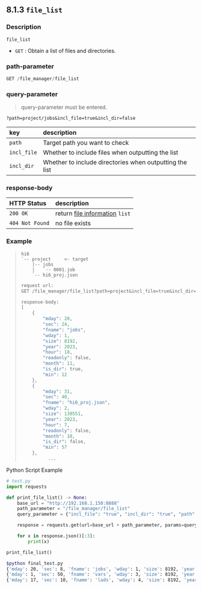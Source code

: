 ﻿## 8.1.3 `file_list`

### Description

`file_list`

- `GET` : Obtain a list of files and directories.

### path-parameter

```python
GET /file_manager/file_list
```

### query-parameter

> query-parameter must be entered.
```
?path=project/jobs&incl_file=true&incl_dir=false
```

|key|description|
|:---|:---|
|`path`|Target path you want to check|
|`incl_file`|Whether to include files when outputting the list|
|`incl_dir`|Whether to include directories when outputting the list|


### response-body

|HTTP Status|description|
|:---|:---|
|`200 OK`|return [file information](/99-schema/file_info) `list`|
|`404 Not Found`| no file exists |


### Example

<blockquote>

```
hi6
`-- project     <- target
    |-- jobs
    |   `-- 0001.job
    `-- hi6_proj.json
```

```python
request url:
GET /file_manager/file_list?path=project&incl_file=true&incl_dir=true

response-body:
[
	{
		"mday": 20,
		"sec": 24,
		"fname": "jobs",
		"wday": 1,
		"size": 8192,
		"year": 2023,
		"hour": 18,
		"readonly": false,
		"month": 11,
		"is_dir": true,
		"min": 12
	},
	{
		"mday": 31,
		"sec": 40,
		"fname": "hi6_proj.json",
		"wday": 2,
		"size": 130551,
		"year": 2023,
		"hour": 7,
		"readonly": false,
		"month": 10,
		"is_dir": false,
		"min": 57
	},
	      ...
```

</blockquote>

Python Script Example

```python
# test.py
import requests

def print_file_list() -> None:
    base_url = "http://192.168.1.150:8888"
    path_parameter = "/file_manager/file_list"
    query_parameter = {"incl_file": "true", "incl_dir": "true", "path": "project"}

    response = requests.get(url=base_url + path_parameter, params=query_parameter)

    for x in response.json()[:3]:
        print(x)

print_file_list()
```
```sh
$python final_test.py 
{'mday': 20, 'sec': 8, 'fname': 'jobs', 'wday': 1, 'size': 8192, 'year': 2023, 'hour': 21, 'readonly': False, 'month': 11, 'is_dir': True, 'min': 50}
{'mday': 1, 'sec': 50, 'fname': 'vars', 'wday': 3, 'size': 8192, 'year': 2023, 'hour': 12, 'readonly': False, 'month': 11, 'is_dir': True, 'min': 29}
{'mday': 17, 'sec': 10, 'fname': 'lads', 'wday': 4, 'size': 8192, 'year': 2023, 'hour': 13, 'readonly': False, 'month': 8, 'is_dir': True, 'min': 47}
```